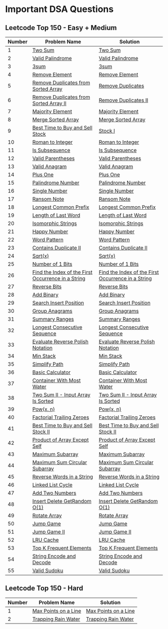 # Important DSA Questions

## Leetcode Top 150 - Easy + Medium
| Number | Problem Name | Solution |
|--------------|-------------------------------|----------------------------|
| 1            | [Two Sum](https://leetcode.com/problems/two-sum/) | [Two Sum](./solutions/easy/two_sum.js) |
| 2            | [Valid Palindrome](https://leetcode.com/problems/valid-palindrome/description/) | [Valid Palindrome](./solutions/easy/valid-palindrome.js) |
| 3            | [3sum](https://leetcode.com/problems/3sum/description/) | [3sum](./solutions/3sum.js) |
| 4            | [Remove Element](https://leetcode.com/problems/remove-element/description/) | [Remove Element](./solutions/remove_element.js) |
| 5            | [Remove Duplicates from Sorted Array](https://leetcode.com/problems/remove-duplicates-from-sorted-array/description/) | [Remove Duplicates](./solutions/remove-duplicates-from-sorted-array.js) |
| 6            | [Remove Duplicates from Sorted Array II](https://leetcode.com/problems/remove-duplicates-from-sorted-array-ii/description/) | [Remove Duplicates II](./solutions/remove-duplicates-from-sorted-array-ii.js) |
| 7            | [Majority Element](https://leetcode.com/problems/majority-element/description/) | [Majority Element](./solutions/majority-element.js) |
| 8            | [Merge Sorted Array](https://leetcode.com/problems/merge-sorted-array/description/) | [Merge Sorted Array](./solutions/merge-sorted-array.js) |
| 9            | [Best Time to Buy and Sell Stock](https://leetcode.com/problems/best-time-to-buy-and-sell-stock/description/) | [Stock I](./solutions/best-time-to-buy-and-sell-stock.js) |
| 10            | [Roman to Integer](https://leetcode.com/problems/roman-to-integer/description/) | [Roman to Integer](./solutions/roman-to-integer.js) |
| 11            | [Is Subsequence](https://leetcode.com/problems/is-subsequence/description/) | [Is Subsequence](./solutions/is-subsequence.js) |
| 12            | [Valid Parentheses](https://leetcode.com/problems/valid-parentheses/description/) | [Valid Parentheses](./solutions/valid-parentheses.js) |
| 13            | [Valid Anagram](https://leetcode.com/problems/valid-anagram/description/) | [Valid Anagram](./solutions/valid-anagram.js) |
| 14            | [Plus One](https://leetcode.com/problems/plus-one/description/) | [Plus One](./solutions/plus-one.js) |
| 15            | [Palindrome Number](https://leetcode.com/problems/palindrome-number/description/) | [Palindrome Number](./solutions/palindrome-number.js) |
| 16            | [Single Number](https://leetcode.com/problems/single-number/description/) | [Single Number](./solutions/single-number.js) |
| 17            | [Ransom Note](https://leetcode.com/problems/ransom-note/description/) | [Ransom Note](./solutions/ransom-note.js) |
| 18            | [Longest Common Prefix](https://leetcode.com/problems/longest-common-prefix/description/) | [Longest Common Prefix](./solutions/longest-common-prefix.js) |
| 19            | [Length of Last Word](https://leetcode.com/problems/length-of-last-word/description/) | [Length of Last Word](./solutions/length-of-last-word.js) |
| 20            | [Isomorphic Strings](https://leetcode.com/problems/isomorphic-strings/description/) | [Isomorphic Strings](./solutions/isomorphic-strings.js) |
| 21            | [Happy Number](https://leetcode.com/problems/happy-number/description/) | [Happy Number](./solutions/happy-number.js) |
| 22            | [Word Pattern](https://leetcode.com/problems/word-pattern/description/) | [Word Pattern](./solutions/word-pattern.js) |
| 23            | [Contains Duplicate II](https://leetcode.com/problems/contains-duplicate-ii/description/) | [Contains Duplicate II](./solutions/contains-duplicate-ii.js) |
| 24            | [Sqrt(x)](https://leetcode.com/problems/sqrtx/description/) | [Sqrt(x)](./solutions/sqrtx.js) |
| 25            | [Number of 1 Bits](https://leetcode.com/problems/number-of-1-bits/description/) | [Number of 1 Bits](./solutions/number-of-1-bits.js) |
| 26            | [Find the Index of the First Occurrence in a String](https://leetcode.com/problems/find-the-index-of-the-first-occurrence-in-a-string/description/) | [Find the Index of the First Occurrence in a String](./solutions/find-the-index-of-the-first-occurrence.js) |
| 27            | [Reverse Bits](https://leetcode.com/problems/reverse-bits/description/) | [Reverse Bits](./solutions/reverse-bits.js) |
| 28            | [Add Binary](https://leetcode.com/problems/add-binary/description/) | [Add Binary](./solutions/add-binary.js) |
| 29            | [Search Insert Position](https://leetcode.com/problems/search-insert-position/description/) | [Search Insert Position](./solutions/search-insert-position.js) |
| 30            | [Group Anagrams](https://leetcode.com/problems/group-anagrams/description/) | [Group Anagrams](./solutions/group-anagrams.js) |
| 31            | [Summary Ranges](https://leetcode.com/problems/summary-ranges/description/) | [Summary Ranges](./solutions/summary-ranges.js) |
| 32            | [Longest Consecutive Sequence](https://leetcode.com/problems/longest-consecutive-sequence/description/) | [Longest Consecutive Sequence](./solutions/longest-consecutive-sequence.js) |
| 33            | [Evaluate Reverse Polish Notation](https://leetcode.com/problems/evaluate-reverse-polish-notation/description/) | [Evaluate Reverse Polish Notation](./solutions/medium/evaluate-reverse-polish-notation.js) |
| 34            | [Min Stack](https://leetcode.com/problems/min-stack/description/) | [Min Stack](./solutions/min-stack.js) |
| 35            | [Simplify Path](https://leetcode.com/problems/simplify-path/description/) | [Simplify Path](./solutions/simplify-path.py) |
| 36            | [Basic Calculator](https://leetcode.com/problems/basic-calculator/description/) | [Basic Calculator](./solutions/hard/basic-calculator.py) |
| 37            | [Container With Most Water](https://leetcode.com/problems/container-with-most-water/description/) | [Container With Most Water](./solutions/container-with-most-water.py) |
| 38            | [Two Sum II - Input Array Is Sorted](https://leetcode.com/problems/two-sum-ii-input-array-is-sorted/description/) | [Two Sum II - Input Array Is Sorted](./solutions/easy/two-sum-ii-input-array-is-sorted.py) |
| 39            | [Pow(x, n)](https://leetcode.com/problems/two-sum-ii-input-array-is-sorted/description/) | [Pow(x, n)](./solutions/two-sum-ii-input-array-is-sorted.py) |
| 40            | [Factorial Trailing Zeroes](https://leetcode.com/problems/factorial-trailing-zeroes/description/) | [Factorial Trailing Zeroes](./solutions/factorial-trailing-zeroes.py) |
| 41            | [Best Time to Buy and Sell Stock II](https://leetcode.com/problems/best-time-to-buy-and-sell-stock-ii/description/) | [Best Time to Buy and Sell Stock II](./solutions/best-time-to-buy-and-sell-stock-ii.js) |
| 42            | [Product of Array Except Self](https://leetcode.com/problems/product-of-array-except-self/description/) | [Product of Array Except Self](./solutions/product-of-array-except-self.js) |
| 43            | [Maximum Subarray](https://leetcode.com/problems/maximum-subarray/description/) | [Maximum Subarray](./solutions/maximum-subarray.py) |
| 44            | [Maximum Sum Circular Subarray](https://leetcode.com/problems/maximum-sum-circular-subarray/description/) | [Maximum Sum Circular Subarray](./solutions/maximum-sum-circular-subarray.js) |
| 45            | [Reverse Words in a String](https://leetcode.com/problems/reverse-words-in-a-string/description/) | [Reverse Words in a String](./solutions/reverse-words-in-a-string.py) |
| 46            | [Linked List Cycle](https://leetcode.com/problems/linked-list-cycle/description/) | [Linked List Cycle](./solutions/easy/linked-list-cycle.js) |
| 47            | [Add Two Numbers](https://leetcode.com/problems/add-two-numbers/description/) | [Add Two Numbers](./solutions/medium/add-two-numbers.js) |
| 48            | [Insert Delete GetRandom O(1)](https://leetcode.com/problems/insert-delete-getrandom-o1/description/) | [Insert Delete GetRandom O(1)](./solutions/insert-delete-getrandom-o1.js) |
| 49            | [Rotate Array](https://leetcode.com/problems/rotate-array/description/) | [Rotate Array](./solutions/rotate-array.js) |
| 50            | [Jump Game](https://leetcode.com/problems/jump-game/description/) | [Jump Game](./solutions/jump-game.py) |
| 51            | [Jump Game II](https://leetcode.com/problems/jump-game-ii/description/) | [Jump Game II](./solutions/jump-game-ii.py) |
| 52            | [LRU Cache](https://leetcode.com/problems/lru-cache/description/) | [LRU Cache](./solutions/medium/lru-cache.py) |
| 53            | [Top K Frequent Elements](https://leetcode.com/problems/top-k-frequent-elements/description/) | [Top K Frequent Elements](./solutions/top-k-frequent-elements.js) |
| 54            | [String Encode and Decode](https://leetcode.com/problems/encode-and-decode-strings/description/) | [String Encode and Decode](./solutions/string-encode-and-decode.js) |
| 55            | [Valid Sudoku](https://leetcode.com/problems/valid-sudoku/) | [Valid Sudoku](./solutions/valid-sudoku.js) |



## Leetcode Top 150 - Hard
| Number | Problem Name | Solution |
|--------------|-------------------------------|----------------------------|
| 1            | [Max Points on a Line](https://leetcode.com/problems/max-points-on-a-line/) | [Max Points on a Line](./solutions/hard/max-points-on-a-line.py) |
| 2            | [Trapping Rain Water](https://leetcode.com/problems/trapping-rain-water/) | [Trapping Rain Water](./solutions/hard/trapping-rain-water.js) |
